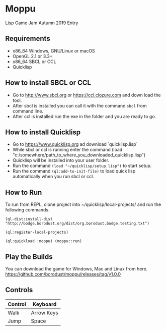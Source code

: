 # Moppu
Lisp Game Jam Autumn 2019 Entry

## Requirements

- x86_64 Windows, GNU/Linux or macOS
- OpenGL 2.1 or 3.3+
- x86_64 SBCL or CCL
- Quicklisp

## How to install SBCL or CCL
- Go to http://www.sbcl.org or https://ccl.clozure.com and down load the tool.
- After sbcl is installed you can call it with the command `sbcl` from command line.
- After ccl is installed run the exe in the folder and you are ready to go.

## How to install Quicklisp
- Go to https://www.quicklisp.org ad download ´quicklisp.lisp´
- While sbcl or ccl is running enter the command (load "c:/somewhere/path_to_where_you_downloaded_quicklisp.lisp")
- Quicklisp will be installed into your user folder.
- Run the command `(load "~/quicklisp/setup.lisp")` to start setup.
- Run the command `(ql:add-to-init-file)` to load quick lisp automatically when you run sbcl or ccl.

## How to Run
To run from REPL, clone project into ~/quicklisp/local-projects/ and run the following commands.

```
(ql-dist:install-dist "http://bodge.borodust.org/dist/org.borodust.bodge.testing.txt")

(ql:register-local-projects)

(ql:quickload :moppu) (moppu::run)
```

## Play the Builds
You can download the game for Windows, Mac and Linux from here.
https://github.com/borodust/moppu/releases/tag/v1.0.0

## Controls
| Control  | Keyboard |
|---------|---------|
| Walk  | Arrow Keys |
| Jump | Space |
